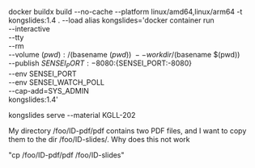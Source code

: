 docker buildx build --no-cache --platform linux/amd64,linux/arm64 -t kongslides:1.4 . --load
alias kongslides='docker container run \
   --interactive \
   --tty \
   --rm \
   --volume $(pwd):/$(basename $(pwd)) \
   --workdir /$(basename $(pwd)) \
   --publish ${SENSEI_PORT:-8080}:${SENSEI_PORT:-8080} \
   --env SENSEI_PORT \
   --env SENSEI_WATCH_POLL \
   --cap-add=SYS_ADMIN \
   kongslides:1.4'

kongslides serve --material KGLL-202


My directory /foo/ID-pdf/pdf contains two PDF files, and I want to copy them to the dir /foo/ID-slides/. Why does this not work

"cp /foo/ID-pdf/pdf /foo/ID-slides"

